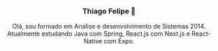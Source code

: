 <div align="center">
  
### Thiago Felipe 👋

Olá, sou formado em Analise e desenvolvimento de Sistemas 2014. <br>
Atualmente estudando Java com Spring, React.js com Next.js e React-Native com Expo.
</div>

